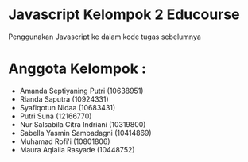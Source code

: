 # Javascript Kelompok 2 Educourse
Penggunakan Javascript ke dalam kode tugas sebelumnya


# Anggota Kelompok :

- Amanda Septiyaning Putri (10638951)
- Rianda Saputra (10924331)
- Syafiqotun Nidaa (10683431)
- Putri Suna (12166770)
- Nur Salsabila Citra Indriani (10319800)
- Sabella Yasmin Sambadagni (10414869)
- Muhamad Rofi'i (10801806)
- Maura Aqlaila Rasyade (10448752)
